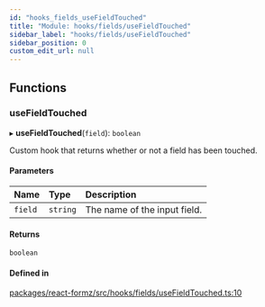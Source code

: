 ```yaml
---
id: "hooks_fields_useFieldTouched"
title: "Module: hooks/fields/useFieldTouched"
sidebar_label: "hooks/fields/useFieldTouched"
sidebar_position: 0
custom_edit_url: null
---
```


## Functions

### useFieldTouched

▸ **useFieldTouched**(`field`): `boolean`

Custom hook that returns whether or not a field has been touched.

#### Parameters

| Name | Type | Description |
| :------ | :------ | :------ |
| `field` | `string` | The name of the input field. |

#### Returns

`boolean`

#### Defined in

[packages/react-formz/src/hooks/fields/useFieldTouched.ts:10](https://github.com/ZerryStack/react-formz/blob/1ba1704/packages/react-formz/src/hooks/fields/useFieldTouched.ts#L10)
